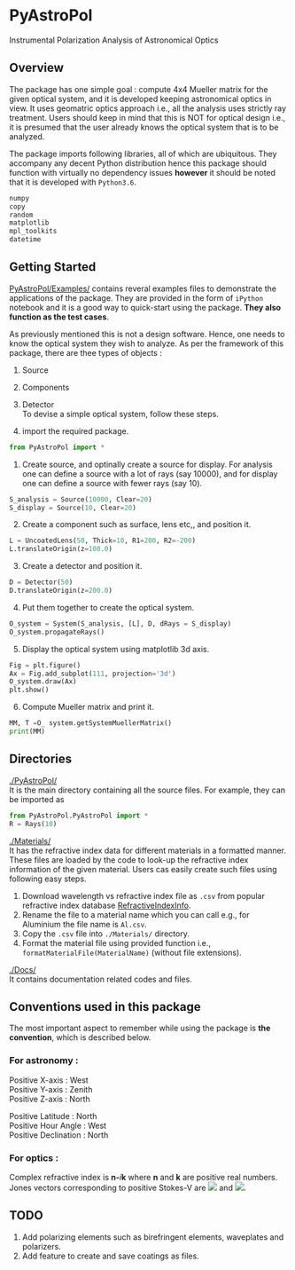 # PyAstroPol
Instrumental Polarization Analysis of Astronomical Optics

## Overview
The package has one simple goal : compute 4x4 Mueller matrix for the given optical system, and it is developed keeping astronomical optics in view.
It uses geomatric optics approach i.e., all the analysis uses strictly ray treatment. Users should keep in mind that this is NOT for optical design i.e., it is presumed that the user already knows the optical system that is to be analyzed.



The package imports following libraries, all of which are ubiquitous. They accompany any decent Python distribution hence this package should function with virtually no dependency issues __however__ it should be noted that it is developed with `Python3.6`.
```python
numpy
copy
random
matplotlib
mpl_toolkits
datetime
```

## Getting Started

[PyAstroPol/Examples/](https://github.com/hemanthpruthvi/PyAstroPol/tree/master/Examples) contains reveral examples files to demonstrate the applications of the package. They are provided in the form of `iPython` notebook and it is a good way to quick-start using the package. __They also function as the test cases__.  

As previously mentioned this is not a design software. Hence, one needs to know the optical system they wish to analyze. As per the framework of this package, there are thee types of objects :

1. Source
2. Components
3. Detector  
To devise a simple optical system, follow these steps.

0. import the required package.
```python
from PyAstroPol import * 
```

1. Create source, and optinally create a source for display. For analysis one can define a source with a lot of rays (say 10000), and for display one can define a source with fewer rays (say 10).  
```python
S_analysis = Source(10000, Clear=20)
S_display = Source(10, Clear=20)
```

2. Create a component such as surface, lens etc,, and position it. 
```python
L = UncoatedLens(50, Thick=10, R1=200, R2=-200)
L.translateOrigin(z=100.0)
```

3. Create a detector and position it.
```python
D = Detector(50)
D.translateOrigin(z=200.0)
```

4. Put them together to create the optical system.
```python
O_system = System(S_analysis, [L], D, dRays = S_display)
O_system.propagateRays()
```

5. Display the optical system using matplotlib 3d axis.
```python
Fig = plt.figure()
Ax = Fig.add_subplot(111, projection='3d')
O_system.draw(Ax)
plt.show()
```

6. Compute Mueller matrix and print it.
```python
MM, T =O_ system.getSystemMuellerMatrix()
print(MM)
```

## Directories
[./PyAstroPol/](https://github.com/hemanthpruthvi/PyAstroPol/tree/master/PyAstroPol)  
It is the main directory containing all the source files. For example, they can be imported as  
```python
from PyAstroPol.PyAstroPol import * 
R = Rays(10)
```
[./Materials/](https://github.com/hemanthpruthvi/PyAstroPol/tree/master/Materials)  
It has the refractive index data for different materials in a formatted manner. These files are loaded by the code to look-up the refractive index information of the given material. Users cas easily create such files using following easy steps.
1. Download wavelength vs refractive index file as `.csv` from popular refractive index database [RefractiveIndexInfo](https://refractiveindex.info/).
2. Rename the file to a material name which you can call e.g., for Aluminium the file name is `Al.csv`.
3. Copy the `.csv` file into `./Materials/` directory.
4. Format the material file using provided function i.e., `formatMaterialFile(MaterialName)` (without file extensions).



[./Docs/](https://github.com/hemanthpruthvi/PyAstroPol/tree/master/Docs)  
It contains documentation related codes and files.  

## Conventions used in this package  
The most important aspect to remember while using the package is __the convention__, which is described below. 
### For astronomy : 
Positive X-axis : West  
Positive Y-axis : Zenith  
Positive Z-axis : North  

Positive Latitude : North  
Positive Hour Angle : West  
Positive Declination : North  

### For optics : 
Complex refractive index is __n-__*i*__k__ where __n__ and __k__ are positive real numbers.    
Jones vectors corresponding to positive Stokes-V are <img src="https://render.githubusercontent.com/render/math?math=\frac{1}{\sqrt 2} \begin{bmatrix} 1 \\ 0 \end{bmatrix}"> and <img src="https://render.githubusercontent.com/render/math?math=\frac{1}{\sqrt 2} \begin{bmatrix} 0 \\ -i \end{bmatrix}">. 

## TODO
1. Add polarizing elements such as birefringent elements, waveplates and polarizers.
2. Add feature to create and save coatings as files.
